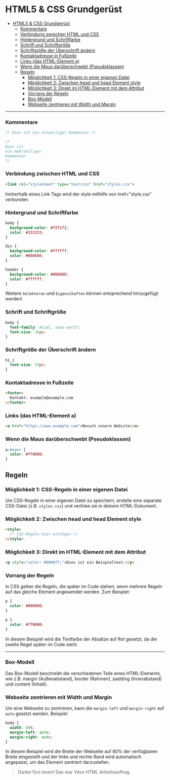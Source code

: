 # HTML5 & CSS Grundgerüst

- [HTML5 \& CSS Grundgerüst](#html5--css-grundgerüst)
    - [Kommentare](#kommentare)
    - [Verbindung zwischen HTML und CSS](#verbindung-zwischen-html-und-css)
    - [Hintergrund und Schriftfarbe](#hintergrund-und-schriftfarbe)
    - [Schrift und Schriftgröße](#schrift-und-schriftgröße)
    - [Schriftgröße der Überschrift ändern](#schriftgröße-der-überschrift-ändern)
    - [Kontaktadresse in Fußzeile](#kontaktadresse-in-fußzeile)
    - [Links (das HTML-Element a)](#links-das-html-element-a)
    - [Wenn die Maus darüberschwebt (Pseudoklassen)](#wenn-die-maus-darüberschwebt-pseudoklassen)
  - [Regeln](#regeln)
    - [Möglichkeit 1: CSS-Regeln in einer eigenen Datei](#möglichkeit-1-css-regeln-in-einer-eigenen-datei)
    - [Möglichkeit 2: Zwischen head und head Element style](#möglichkeit-2-zwischen-head-und-head-element-style)
    - [Möglichkeit 3: Direkt im HTML-Element mit dem Attribut](#möglichkeit-3-direkt-im-html-element-mit-dem-attribut)
    - [Vorrang der Regeln](#vorrang-der-regeln)
    - [Box-Modell](#box-modell)
    - [Webseite zentrieren mit Width und Margin](#webseite-zentrieren-mit-width-und-margin)

----

### Kommentare

```css
/* Dies ist ein einzeiliger Kommentar */

/*
Dies ist
ein mehrzeiliger
Kommentar
*/
```

### Verbindung zwischen HTML und CSS

```html
<link rel="stylesheet" type="text/css" href="styles.css">
```

Innherhalb eines Link Tags wird der style mithilfe von href="style.css" verbunden.

### Hintergrund und Schriftfarbe

```css
body {
  background-color: #f2f2f2;
  color: #333333;
}

div {
  background-color: #ffffff;
  color: #666666;
}

header {
  background-color: #008080;
  color: #ffffff;
}
```

Weitere `Selektoren` und `Eigenschaften` können entsprechend hinzugefügt werden!

### Schrift und Schriftgröße

```css
body {
  font-family: Arial, sans-serif;
  font-size: 16px;
}
```

### Schriftgröße der Überschrift ändern

```css
h1 {
  font-size: 24px;
}
```

### Kontaktadresse in Fußzeile

```html
<footer>
  Kontakt: example@example.com
</footer>
```

### Links (das HTML-Element a)

```html
<a href="https://www.example.com">Besuch unsere Website</a>
```

### Wenn die Maus darüberschwebt (Pseudoklassen)

```css
a:hover {
  color: #ff0000;
}
```

## Regeln

### Möglichkeit 1: CSS-Regeln in einer eigenen Datei

Um CSS-Regeln in einer eigenen Datei zu speichern, erstelle eine separate CSS-Datei (z.B. `styles.css`) und verlinke sie in deinem HTML-Dokument.

### Möglichkeit 2: Zwischen head und head Element style

```html
<style>
  /* CSS-Regeln hier einfügen */
</style>
```

### Möglichkeit 3: Direkt im HTML-Element mit dem Attribut

```html
<p style="color: #0000ff;">Dies ist ein Beispieltext.</p>
```

### Vorrang der Regeln

In CSS gelten die Regeln, die später im Code stehen, wenn mehrere Regeln auf das gleiche Element angewendet werden. Zum Beispiel:

```css
p {
  color: #000000;
}

p {
  color: #ff0000;
}
```

In diesem Beispiel wird die Textfarbe der Absätze auf Rot gesetzt, da die zweite Regel später im Code steht.

----

### Box-Modell

Das Box-Modell beschreibt die verschiedenen Teile eines HTML-Elements, wie z.B. margin (Außenabstand), border (Rahmen), padding (Innerabstand) und content (Inhalt).

### Webseite zentrieren mit Width und Margin

Um eine Webseite zu zentrieren, kann die `margin-left` und `margin-right` auf `auto` gesetzt werden. Beispiel:

```css
body {
  width: 80%;
  margin-left: auto;
  margin-right: auto;
}
```

In diesem Beispiel wird die Breite der Webseite auf 80% der verfügbaren Breite eingestellt und der linke und rechte Rand wird automatisch angepasst, um das Element zentriert darzustellen.

> Danke fürs lesen! Das war Vitos HTML Arbeitsauftrag.

